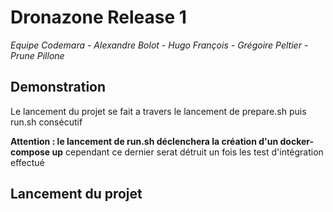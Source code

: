 # Dronazone Release 1
_Equipe Codemara - Alexandre Bolot - Hugo François - Grégoire Peltier - Prune Pillone_
## Demonstration
Le lancement du projet se fait a travers le lancement de prepare.sh puis run.sh consécutif

**Attention :  le lancement de run.sh déclenchera la création d'un docker-compose up** 
cependant ce dernier serat détruit un fois les test d'intégration effectué  
## Lancement du projet


### 

